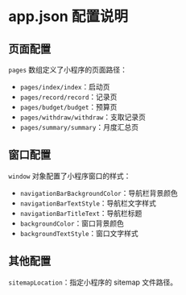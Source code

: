# app.json 配置说明

## 页面配置
`pages` 数组定义了小程序的页面路径：
- `pages/index/index`：启动页
- `pages/record/record`：记录页
- `pages/budget/budget`：预算页
- `pages/withdraw/withdraw`：支取记录页
- `pages/summary/summary`：月度汇总页

## 窗口配置
`window` 对象配置了小程序窗口的样式：
- `navigationBarBackgroundColor`：导航栏背景颜色
- `navigationBarTextStyle`：导航栏文字样式
- `navigationBarTitleText`：导航栏标题
- `backgroundColor`：窗口背景颜色
- `backgroundTextStyle`：窗口文字样式

## 其他配置
`sitemapLocation`：指定小程序的 sitemap 文件路径。